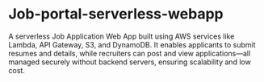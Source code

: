 # Job-portal-serverless-webapp
A serverless Job Application Web App built using AWS services like Lambda, API Gateway, S3, and DynamoDB. It enables applicants to submit resumes and details, while recruiters can post and view applications—all managed securely without backend servers, ensuring scalability and low cost.
